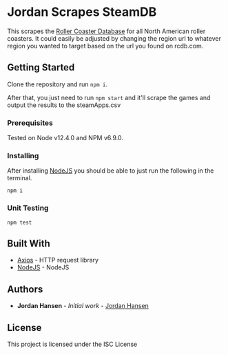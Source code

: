 # Jordan Scrapes SteamDB

This scrapes the [Roller Coaster Database](https://rcdb.com/) for all North American roller coasters. It could easily be adjusted by changing the region url to whatever region you wanted to target based on the url you found on rcdb.com.

## Getting Started

Clone the repository and run `npm i`. 

After that, you just need to run `npm start` and it'll scrape the games and output the results to the steamApps.csv

### Prerequisites

Tested on Node v12.4.0 and NPM v6.9.0.

### Installing

After installing [NodeJS](https://nodejs.org/en/) you should be able to just run the following in the terminal.

```
npm i
```

### Unit Testing

`npm test`

## Built With

* [Axios](https://github.com/axios/axios) - HTTP request library
* [NodeJS](https://nodejs.org/en/) - NodeJS

## Authors

* **Jordan Hansen** - *Initial work* - [Jordan Hansen](https://github.com/aarmora)


## License

This project is licensed under the ISC License
